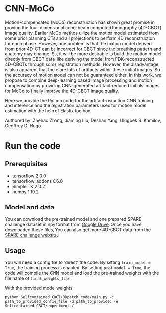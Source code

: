 # CNN-MoCo

Motion-compensated (MoCo) reconstruction has shown great promise in proving the four-dimensional cone-beam computed tomography (4D-CBCT) image quality. Earlier MoCo methos uilize the motion model estimated from some prior planning CTs and all projections to perform 4D reconstruction for each phase. However, one problem is that the motion model derived from prior 4D-CT can be incorrect for CBCT since the breathing pattern and anatomy may change. So, it will be more desirable to build the motion model directly from CBCT data, like deriving the model from FDK-reconstructed 4D-CBCTs through some registration methods. However, the disadvantage is also apparent that there are lots of artifacts within these initial images. So the accuracy of motion model can not be guaranteed either. In this work, we propose to combine deep-learning based image processing and motion compensation by providing CNN-generated artifact-reduced initials images for MoCo to finally improve the 4D-CBCT image quality.

Here we provide the Python code for the artifact-reduction CNN training and inference and the registration parameters used for motion model estimation with the help of Elastix toolbox.

Authored by: Zhehao Zhang, Jiaming Liu, Deshan Yang, Ulugbek S. Kamilov, Geoffrey D. Hugo

# Run the code
## Prerequisites 
* tensorflow 2.0.0
* tensorflow_addons 0.6.0
* SimpleITK 2.0.2
* numpy 1.19.2

## Model and data
You can download the pre-trained model and one prepared SPARE challenge dataset in npy format from [Google Drive](https://drive.google.com/drive/folders/194KKJPdF-7xSAm5Z3YXO5LGKYzl6pFQw?usp=sharing). Once you have downloaded these files, You can also get more 4D-CBCT data from the [SPARE challenge website](https://image-x.sydney.edu.au/spare-challenge/).


## Usage
You will need a config file to 'direct' the code. By setting `train_model = True`, the training process is enabled. By setting `pred_model = True`, the code will compile the CNN model and load the pre-trained weights with the file name of `final_weights_file`. 

With the provided model weights 

```
python Selfcontained_CBCT/3Dpatch_code/main.py -c path_to_provided_config_file -d path_to_provided -e Selfcontained_CBCT/experiments/
```
